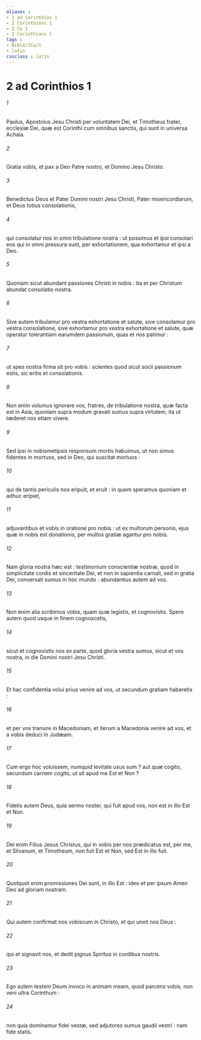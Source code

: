 ```yaml
---
aliases : 
- 2 ad Corinthios 1
- 2 Corinthiens 1
- 2 Co 1
- 2 Corinthians 1
tags : 
- Bible/2Co/1
- latin
cssclass : latin
---
```


# 2 ad Corinthios 1

###### 1
Paulus, Apostolus Jesu Christi per voluntatem Dei, et Timotheus frater, ecclesiæ Dei, quæ est Corinthi cum omnibus sanctis, qui sunt in universa Achaia.
###### 2
Gratia vobis, et pax a Deo Patre nostro, et Domino Jesu Christo.
###### 3
Benedictus Deus et Pater Domini nostri Jesu Christi, Pater misericordiarum, et Deus totius consolationis,
###### 4
qui consolatur nos in omni tribulatione nostra : ut possimus et ipsi consolari eos qui in omni pressura sunt, per exhortationem, qua exhortamur et ipsi a Deo.
###### 5
Quoniam sicut abundant passiones Christi in nobis : ita et per Christum abundat consolatio nostra.
###### 6
Sive autem tribulamur pro vestra exhortatione et salute, sive consolamur pro vestra consolatione, sive exhortamur pro vestra exhortatione et salute, quæ operatur tolerantiam earumdem passionum, quas et nos patimur :
###### 7
ut spes nostra firma sit pro vobis : scientes quod sicut socii passionum estis, sic eritis et consolationis.
###### 8
Non enim volumus ignorare vos, fratres, de tribulatione nostra, quæ facta est in Asia, quoniam supra modum gravati sumus supra virtutem, ita ut tæderet nos etiam vivere.
###### 9
Sed ipsi in nobismetipsis responsum mortis habuimus, ut non simus fidentes in mortuos, sed in Deo, qui suscitat mortuos :
###### 10
qui de tantis periculis nos eripuit, et eruit : in quem speramus quoniam et adhuc eripiet,
###### 11
adjuvantibus et vobis in oratione pro nobis : ut ex multorum personis, ejus quæ in nobis est donationis, per multos gratiæ agantur pro nobis.
###### 12
Nam gloria nostra hæc est : testimonium conscientiæ nostræ, quod in simplicitate cordis et sinceritate Dei, et non in sapientia carnali, sed in gratia Dei, conversati sumus in hoc mundo : abundantius autem ad vos.
###### 13
Non enim alia scribimus vobis, quam quæ legistis, et cognovistis. Spero autem quod usque in finem cognoscetis,
###### 14
sicut et cognovistis nos ex parte, quod gloria vestra sumus, sicut et vos nostra, in die Domini nostri Jesu Christi.
###### 15
Et hac confidentia volui prius venire ad vos, ut secundum gratiam haberetis :
###### 16
et per vos transire in Macedoniam, et iterum a Macedonia venire ad vos, et a vobis deduci in Judæam.
###### 17
Cum ergo hoc voluissem, numquid levitate usus sum ? aut quæ cogito, secundum carnem cogito, ut sit apud me Est et Non ?
###### 18
Fidelis autem Deus, quia sermo noster, qui fuit apud vos, non est in illo Est et Non.
###### 19
Dei enim Filius Jesus Christus, qui in vobis per nos prædicatus est, per me, et Silvanum, et Timotheum, non fuit Est et Non, sed Est in illo fuit.
###### 20
Quotquot enim promissiones Dei sunt, in illo Est : ideo et per ipsum Amen Deo ad gloriam nostram.
###### 21
Qui autem confirmat nos vobiscum in Christo, et qui unxit nos Deus :
###### 22
qui et signavit nos, et dedit pignus Spiritus in cordibus nostris.
###### 23
Ego autem testem Deum invoco in animam meam, quod parcens vobis, non veni ultra Corinthum :
###### 24
non quia dominamur fidei vestæ, sed adjutores sumus gaudii vestri : nam fide statis.
